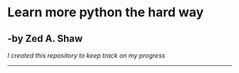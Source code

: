 # Learn more python the hard way 
## -by Zed A. Shaw

_I created this repository  to keep track on my progress_

---
